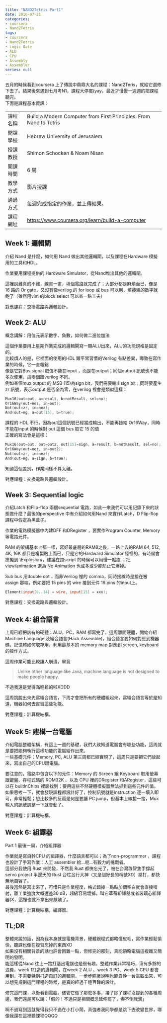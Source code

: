 ```yaml
---
title: "NAND2Tetris Part1"
date: 2016-07-21
categories:
- coursera
- Nand2Tetris
tags:
- coursera
- Nand2Tetris
- Logic Gate
- ALU
- CPU
- Assembly
- Assembler
series: null
---
```


五月的時候看到coursera 上了傳說中鼎鼎大名的課程：Nand2Teris，就給它選修下去了。結果後來遇到七月考N1，課程大停擺(yay，最近才慢慢一週週的把課程聽完。  
下面是課程基本資訊：  

|   |   |
|:-|:-|
| 課程名稱 | Build a Modern Computer from First Principles: From Nand to Tetris  |
| 開課學校 | Hebrew University of Jerusalem  |
| 授課教授 | Shimon Schocken & Noam Nisan  |
| 開課時間 | 6 周  |
| 教學方式 | 影片授課  |
| 通過方式 | 每週完成指定的作業，並上傳結果。  |
| 課程網址 |  <https://www.coursera.org/learn/build-a-computer>  |
<!--more-->

## Week 1: 邏輯閘

介紹 Nand 是什麼，如何用 Nand 做出其他邏輯閘，以及課程在Hardware 模擬用的工具和HDL。  

作業要用課程提供的 Hardware Simulator，從Nand堆出其他的邏輯閘。  

這裡說難真的不難，線畫一畫，填個電路就完成了；大部分都是麻煩而已，像是16 路的 Or gate，又沒有像verilog 的 for loop 或 bus 可以用，填接線的數字就飽了（雖然用vim 的block select 可以省一點工夫）  

對應課程：交換電路與邏輯設計。  

## Week 2: ALU

概念講解：用位元表示數字、負數，如何做二進位加法  

這個作業要用上星期作業完成的邏輯閘寫一顆ALU出來，ALU的功能規格是固定的。  
比較煩人的是，它裡面的使用的HDL 跟平常習慣的Verilog 有點差異，導致在寫作業的時候，它一直報錯  
像是它對Bus signal 取值不能在input ，而是在output；同個output 訊號也不能多次使用，這兩個跟verilog 不同。  
例如某個mux output 的 MSB (15)為sign bit，我們需要輸出sign bit；同時要產生zr 訊號，表示output 是否全為零，在verilog 裡會是類似這樣：  
```verilog
Mux16(out=out, a=result, b=notResult, sel=no);
Or16Way(out=nez, in=out);
Not(out=zr, in=nez);
And(out=ng, a=out[15], b=true);
```
課程的 HDL 不行，因為out這個訊號已經當成輸出，不能再接給 Or16Way，同時不能在input 的時候對 out 這個 bus 取它 15 的值  
正確的寫法會是這樣：  
```verilog
Mux16(out=out, out=out2, out[15]=sign, a=result, b=notResult, sel=no);
Or16Way(out=nez, in=out2);
Not(out=zr, in=nez);
And(out=ng, a=sign, b=true);
```
知道這個差別，作業同樣不算太難。  

對應課程：交換電路與邏輯設計。  

## Week 3: Sequential logic

介紹Latch 和Flip-flop 兩個sequential 電路，如此一來我們可以用記錄下來的狀態做什麼？最後的perspective 中有介紹如何用Nand 來實作Latch，D Flip-flop 課程中假定為黑盒子。  

作業的電路模擬器中內建DFF 和DRegister ，要實作Program Counter, Memory 等電路元件。  

RAM 的架構基本上都一樣，寫好最底層的RAM8之後，一路上去的RAM 64, 512, 4K, 16K 都只是複製貼上而已，只是它的Hardward Simulator 怪怪的，有時候會摸擬到 \Explosion/，建議在跑script 的時候可以用慢一點跑.；把 view/animation 選為 No Animation 也或多或少能防止它爆掉。  

Sub bus 用double dot .. 而非Verilog 裡的 comma，同時接線時是接在被 assign 那端，例如要把 15 pins 的 wire 接到元件 16 pins 的input上。  
```verilog
Element(input[0..14] = wire, input[15] = xxx);
```
對應課程：交換電路與邏輯設計。  

## Week 4: 組合語言

上周已經把該有的硬體：ALU，PC，RAM 都寫完了，這周離開硬體，開始介紹 Machine Language 及組合語言(Hack Assemble)，組合語言要如何對應到機器碼，記憶體如何取存用，利用最基本的 memory map 對應到 screen, keyboard 的操作方式。  

這周作業可能比較讓人崩潰，畢竟  

> Unlike other language like Java, machine language is not designed to make people happy.

不過我還是覺得滿輕鬆的啦XDDD  

這周跳脫出來先寫組合語言，下周才會把所有的硬體組起來，寫組合語言等於是知道，機器如何去實習這些功能。  

對應課程：計算機結構。  

## Week 5: 建構一台電腦

介紹電腦整體架構，有這上一週的基礎，我們大致知道電腦會有哪些功能，這周就是要把能夠執行這樣功能的電腦給作出來。  
一些基礎元件：Memory, PC, ALU 第三周都已經實現了，這周只是要把它們放起來，寫出自己的CPU跟電腦。  

要注意的，電路中包含以下的元件：Memory 的 Screen 跟 Keyboard 取用螢幕跟鍵盤、存程式碼的 ROM32K 、以及 CPU 裡的DRegister 和ARegister，這些可以在 builtInChips 裡面找到；要用這些不然硬體模擬器無法抓到這些元件的值。  
如果思考一下，就會發現課程都設計好了，控制訊號就是instruction 逐一填入即可，非常輕鬆；想比較多的反而是何是要讓 PC jump，但基本上線接一接，Mux 輸入的訊號調整一下就會動了。  

對應課程：計算機結構。  

## Week 6: 組譯器

Part 1 最後一周，介紹組譯器  

作業就是寫自幹CPU 的組譯器，什麼語言都可以；為了non-programmer ，課程也設計了手寫作業：人工 assembler 給…呃…有毅力的挑戰者。  
這部分我使用 Rust 來開發，不然我 Rust 都快忘光了，被在台灣謀智隻手撐起 servo project 半邊天的 Rust 台柱呂行大神（又是個好長的稱號XD）屌打，都快無地自容了。  
最後當然是寫出來了，可惜只是作業程度，格式錯掉一點點加個空白就會直接噴射，離工業強度大概還差30 dB，超級容易壞掉，叫它草莓組譯器或者玻璃心組譯器(X，這裡也就不拿出來獻醜了。  

對應課程：計算機結構，編譯器。  

## TL;DR

整體來說的話，因為我本身就是電機背景，硬體跟程式都略懂皮毛，寫作業輕鬆愉快，聽課也像在複習忘掉的東西XD  
如果沒有相關背景的話也許會困難一點，但修完的那刻，真能領略電腦這複雜又簡明的發明。  
能這樣從Nand 往上一路打造出電腦也是很有趣。整體作業非常精巧，沒有多餘的浪費，week 1打造的邏輯閘，在week 2 ALU 、week 3 PC、week 5 CPU 都會用到，不需要特別打造自訂的邏輯閘，一步步照著說明也能自幹一台電腦出來，可以想見規劃這門課程的時候，是真的經過千錘百鍊的設計。  

修完這門課，以後看到電腦，儘管它做了那麼多事，接了除了課程沒提到的各種周邊，我們還是可以說：「假的！不過只是相關概念延伸罷了，嚇不倒我滴」  

啊不過寫到這就覺得我只不過在小打小鬧，真強者我同學都是跳下去改變世界，哪像我還在這裡聽課程QQQQ 